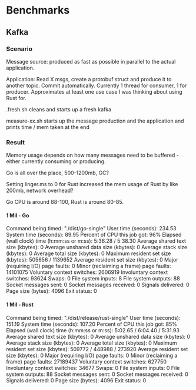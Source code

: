 # Benchmarks

## Kafka

### Scenario

Message source: produced as fast as possible in parallel to the actual application.

Application: Read X msgs, create a protobuf struct and produce it to another topic. Commit automatically.
Currently 1 thread for consumer, 1 for producer.
Approximates at least one use case I was thinking about using Rust for.

.fresh.sh cleans and starts up a fresh kafka

measure-xx.sh starts up the message production and the application and prints time / mem taken at the end

### Result

Memory usage depends on how many messages need to be buffered - either currently consuming or producing.

Go is all over the place, 500-1200mb, GC?

Setting linger.ms to 0 for Rust increased the mem usage of Rust by like 200mb, network overhead?

Go CPU is around 88-100, Rust is around 80-85.

#### 1 Mil - Go

Command being timed: "./dist/go-single"
User time (seconds): 234.53
System time (seconds): 89.95
Percent of CPU this job got: 96%
Elapsed (wall clock) time (h:mm:ss or m:ss): 5:36.28 / 5:38.30
Average shared text size (kbytes): 0
Average unshared data size (kbytes): 0
Average stack size (kbytes): 0
Average total size (kbytes): 0
Maximum resident set size (kbytes): 505656 / 1139652
Average resident set size (kbytes): 0
Major (requiring I/O) page faults: 0
Minor (reclaiming a frame) page faults: 14101075
Voluntary context switches: 2606919
Involuntary context switches: 93624
Swaps: 0
File system inputs: 8
File system outputs: 88
Socket messages sent: 0
Socket messages received: 0
Signals delivered: 0
Page size (bytes): 4096
Exit status: 0

#### 1 Mil - Rust

Command being timed: "./dist/release/rust-single"
User time (seconds): 151.19
System time (seconds): 107.20
Percent of CPU this job got: 85%
Elapsed (wall clock) time (h:mm:ss or m:ss): 5:02.65 / 6:04.40 / 5:31.93
Average shared text size (kbytes): 0
Average unshared data size (kbytes): 0
Average stack size (kbytes): 0
Average total size (kbytes): 0
Maximum resident set size (kbytes): 509772 / 448988 / 273920
Average resident set size (kbytes): 0
Major (requiring I/O) page faults: 0
Minor (reclaiming a frame) page faults: 27189437
Voluntary context switches: 627750
Involuntary context switches: 34677
Swaps: 0
File system inputs: 0
File system outputs: 88
Socket messages sent: 0
Socket messages received: 0
Signals delivered: 0
Page size (bytes): 4096
Exit status: 0
